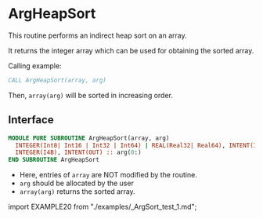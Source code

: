 # ArgHeapSort

This routine performs an indirect heap sort on an array.

It returns the integer array which can be used for obtaining the sorted array.

Calling example:

```fortran
CALL ArgHeapSort(array, arg)
```

Then, `array(arg)` will be sorted in increasing order.

## Interface

<Tabs>
<TabItem value="interface" label="܀ Interface" default>

```fortran
MODULE PURE SUBROUTINE ArgHeapSort(array, arg)
  INTEGER(Int8| Int16 | Int32 | Int64) | REAL(Real32| Real64), INTENT(IN) :: array(:)
  INTEGER(I4B), INTENT(OUT) :: arg(0:)
END SUBROUTINE ArgHeapSort
```

- Here, entries of `array` are NOT modified by the routine.
- `arg` should be allocated by the user
- `array(arg)` returns the sorted array.

</TabItem>

<TabItem value="example" label="️܀ See example">

import EXAMPLE20 from "./examples/_ArgSort_test_1.md";

<EXAMPLE20 />

</TabItem>

<TabItem value="close" label="↢ ">

</TabItem>
</Tabs>

